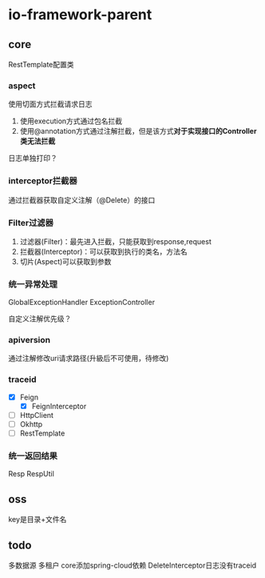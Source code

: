 # io-framework-parent

## core

RestTemplate配置类

### aspect

使用切面方式拦截请求日志
1. 使用execution方式通过包名拦截
2. 使用@annotation方式通过注解拦截，但是该方式**对于实现接口的Controller类无法拦截**

日志单独打印？

### interceptor拦截器

通过拦截器获取自定义注解（@Delete）的接口

### Filter过滤器

1. 过滤器(Filter)：最先进入拦截，只能获取到response,request
2. 拦截器(Interceptor)：可以获取到执行的类名，方法名
3. 切片(Aspect)可以获取到参数

### 统一异常处理

GlobalExceptionHandler
ExceptionController

自定义注解优先级？

### apiversion

通过注解修改uri请求路径(升級后不可使用，待修改)

### traceid

-[x] Feign
  - [x] FeignInterceptor
-[ ] HttpClient
-[ ] Okhttp
-[ ] RestTemplate

### 统一返回结果

Resp
RespUtil

## oss

key是目录+文件名

## todo

多数据源
多租户
core添加spring-cloud依赖
DeleteInterceptor日志没有traceid